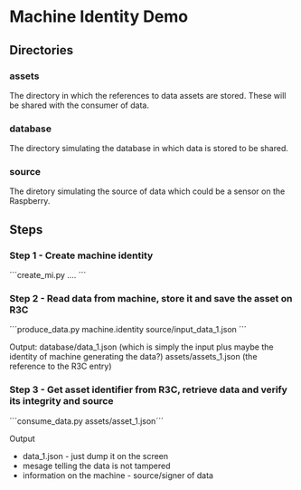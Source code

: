 # Machine Identity Demo

## Directories
### assets
The directory in which the references to data assets are stored. These will be shared with the consumer of data.
### database
The directory simulating the database in which data is stored to be shared.
### source
The diretory simulating the source of data which could be a sensor on the Raspberry.

## Steps
### Step 1 - Create machine identity

´´´create_mi.py .... ´´´

### Step 2 - Read data from machine, store it and save the asset on R3C

´´´produce_data.py machine.identity source/input_data_1.json ´´´

Output:
database/data_1.json (which is simply the input plus maybe the identity of machine generating the data?)
assets/assets_1.json (the reference to the R3C entry)

### Step 3 - Get asset identifier from R3C, retrieve data and verify its integrity and source

´´´consume_data.py assets/asset_1.json´´´

Output
- data_1.json - just dump it on the screen
- mesage telling the data is not tampered
- information on the machine - source/signer of data
